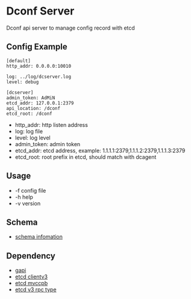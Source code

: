 # Dconf Server
Dconf api server to manage config record with etcd

## Config Example
```
[default]
http_addr: 0.0.0.0:10010

log: ../log/dcserver.log
level: debug

[dcserver]
admin_token: AdMiN
etcd_addr: 127.0.0.1:2379
api_location: /dconf
etcd_root: /dconf
```
* http_addr: http listen address
* log: log file
* level: log level
* admin_token: admin token
* etcd_addr: etcd address, example: 1.1.1.1:2379,1.1.1.2:2379,1.1.1.3:2379
* etcd_root: root prefix in etcd, should match with dcagent

## Usage
* -f config file
* -h help
* -v version

## Schema
* [schema infomation](SCHEMA.md)

## Dependency
* [gapi](https://github.com/gwtony/gapi)
* [etcd clientv3](http://github.com/coreos/etcd/clientv3)
* [etcd mvccpb](http://github.com/coreos/etcd/mvcc/mvccpb)
* [etcd v3 rpc type](http://github.com/coreos/etcd/etcdserver/api/v3rpc/rpctypes)
